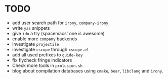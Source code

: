 # TODO

* add user search path for `irony`, `company-irony`
* write `yas` snippets
* give `ido` a try (spacemacs' one is awesome)
* enable more `company` backends
* investigate `projectile`
* investigate `cscope` through `xscope.el`
* add all used prefixes to `guide-key`
* fix flycheck fringe indicators
* Check more tools in `prolusion.sh`
* blog about compilation databases using `cmake`, `bear`, `libclang` and `irony`.
